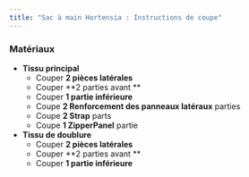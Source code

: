 ```yaml
---
title: "Sac à main Hortensia : Instructions de coupe"
---
```


### Matériaux

- **Tissu principal**
  - Couper **2 pièces latérales**
  - Couper **2 parties avant **
  - Couper **1 partie inférieure**
  - Coupe **2 Renforcement des panneaux latéraux** parties
  - Coupe **2 Strap** parts
  - Coupe **1 ZipperPanel** partie
- **Tissu de doublure**
  - Couper **2 pièces latérales**
  - Couper **2 parties avant **
  - Couper **1 partie inférieure**
